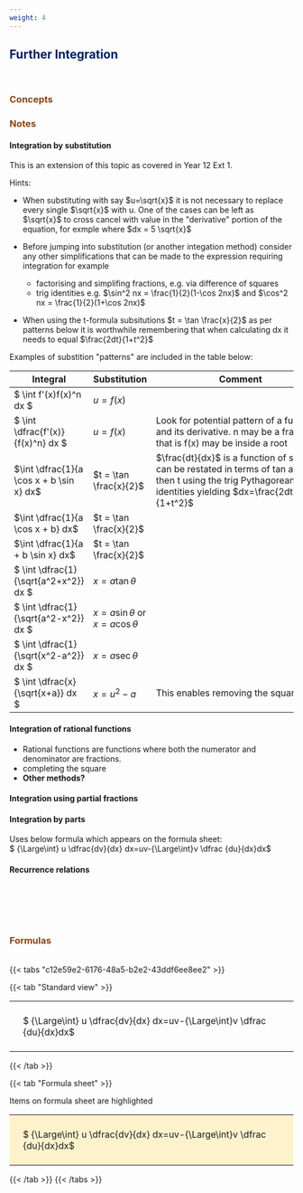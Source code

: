 ```yaml
---
weight: 4
---
```


## <span style="color:RGB(0,32,96"> Further Integration </span> 
<br>

### <span style="color:RGB(139,69,19)">  Concepts </span>





### <span style="color:RGB(139,69,19)">  Notes </span>

#### Integration by substitution

This is an extension of this topic as covered in Year 12 Ext 1.


Hints:
 - When substituting with say $u=\sqrt{x}$ it is not necessary to replace every single $\sqrt{x}$ with u.  One of the cases can be left as $\sqrt{x}$ to cross cancel with value in the "derivative" portion of the equation, for exmple where $dx = 5 \sqrt{x}$  
 
 - Before jumping into substitution (or another integation method) consider any other simplifications that can be made to the expression requiring integration for example
    - factorising and simplifing fractions, e.g. via difference of squares
    - trig identities e.g. $\sin^2 nx = \frac{1}{2}(1-\cos 2nx)$ and $\cos^2 nx = \frac{1}{2}(1+\cos 2nx)$

 - When using the t-formula subsitutions $t = \tan \frac{x}{2}$ as per patterns below it is worthwhile remembering that when calculating dx it needs to equal $\frac{2dt}{1+t^2}$



Examples of substition "patterns" are included in the table below:

 
|Integral                                       | Substitution                                      | <div style="width:300px">Comment</div>    |
| --------                                      | -------                                           |---------                                  |
| $ \int f'(x)f(x)^n dx $                       | $u= f(x)$                                         |                                           |
| $ \int \dfrac{f'(x)}{f(x)^n} dx $             | $u= f(x)$                                         | Look for potential pattern of a function and its derivative.  n may be a fraction, that is f(x) may be inside a root     |
| $\int \dfrac{1}{a \cos x + b \sin x} dx$      | $t = \tan \frac{x}{2}$                            | $\frac{dt}{dx}$ is a function of sec but can be restated in terms of tan and then t using the trig Pythagorean identities yielding $dx=\frac{2dt}{1+t^2}$|
| $\int \dfrac{1}{a \cos x + b} dx$             | $t = \tan \frac{x}{2}$                            |                                           |
| $\int \dfrac{1}{a + b \sin x} dx$             | $t = \tan \frac{x}{2}$                            |                                           |
| $ \int \dfrac{1}{\sqrt{a^2+x^2}} dx $         | $x=a \tan \theta$                                 |                                           |
| $ \int \dfrac{1}{\sqrt{a^2-x^2}} dx $         | $x=a \sin \theta \text{ or } x=a \cos \theta$     |                                           |
| $ \int \dfrac{1}{\sqrt{x^2-a^2}} dx $         | $x=a \sec \theta$                                 |                                           |
| $ \int \dfrac{x}{\sqrt{x+a}} dx $             | $x= u^2 -a$                                       | This enables removing the square root     |




#### Integration of rational functions

 - Rational functions are functions where both the numerator and denominator are fractions.
 - completing the square
 - **Other methods?**

#### Integration using partial fractions


#### Integration by parts

Uses below formula which appears on the formula sheet: <br>
$ {\Large\int} u \dfrac{dv}{dx} dx=uv-{\Large\int}v \dfrac {du}{dx}dx$


#### Recurrence relations



<BR><BR>



<br>


###  <span style="color:RGB(139,69,19)"> Formulas </span>
<br>
{{< tabs "c12e59e2-6176-48a5-b2e2-43ddf6ee8ee2" >}}

{{< tab "Standard view" >}}

<style type="text/css">
#T_376fe th.col_heading {
  text-align: left;
  font-size: 1em;
}
#T_376fe td {
  text-align: left;
  font-size: 1em;
  padding: 1.5em;
}
</style>
<table id="T_376fe">
  <thead>
  </thead>
  <tbody>
    <tr>
      <td id="T_376fe_row0_col0" class="data row0 col0" >$ {\Large\int} u \dfrac{dv}{dx} dx=uv-{\Large\int}v \dfrac {du}{dx}dx$</td>
    </tr>
  </tbody>
</table>
{{< /tab >}}

{{< tab "Formula sheet" >}}

Items on formula sheet are highlighted 
<br>
<style type="text/css">
#T_2ded5 th.col_heading {
  text-align: left;
  font-size: 1em;
}
#T_2ded5 td {
  text-align: left;
  font-size: 1em;
  padding: 1.5em;
}
#T_2ded5_row0_col0 {
  background-color: rgba(255,194,10, 0.2);
}
</style>
<table id="T_2ded5">
  <thead>
  </thead>
  <tbody>
    <tr>
      <td id="T_2ded5_row0_col0" class="data row0 col0" >$ {\Large\int} u \dfrac{dv}{dx} dx=uv-{\Large\int}v \dfrac {du}{dx}dx$</td>
    </tr>
  </tbody>
</table>
{{< /tab >}}
{{< /tabs >}}